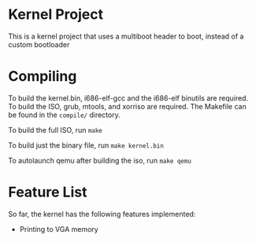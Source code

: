 # Kernel Project
This is a kernel project that uses a multiboot header to boot, instead of a custom bootloader

# Compiling
To build the kernel.bin, i686-elf-gcc and the i686-elf binutils are required. To build the ISO, grub, mtools, and xorriso are required. The Makefile can be found in the `compile/` directory.

To build the full ISO, run `make`

To build just the binary file, run `make kernel.bin`

To autolaunch qemu after building the iso, run `make qemu`

# Feature List
So far, the kernel has the following features implemented:
* Printing to VGA memory
